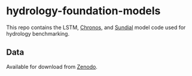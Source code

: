 # hydrology-foundation-models
This repo contains the LSTM, [Chronos](https://github.com/amazon-science/chronos-forecasting), and [Sundial](https://huggingface.co/thuml/sundial-base-128m) model code used for hydrology benchmarking.


## Data
Available for download from [Zenodo]([https://zenodo.org/records/13975174?token=eyJhbGciOiJIUzUxMiJ9.eyJpZCI6IjMxOGYyNmY0LTJjNDMtNDM1YS1hNjM0LWNjOGU5ZDNjZmVjYyIsImRhdGEiOnt9LCJyYW5kb20iOiI5ZDhmZTVmOWVjNWFiMzQ5MjhlNjJlNmZkNDQ5ZTExYiJ9.tExGYo6DO87sZmQ-r7HbxYAeM79gd2KgPEcOQNjHQsTOmsQL0L31jwl_VSo3etDCvcKPuOVPeI1t2ha6WlL9sQ]).
